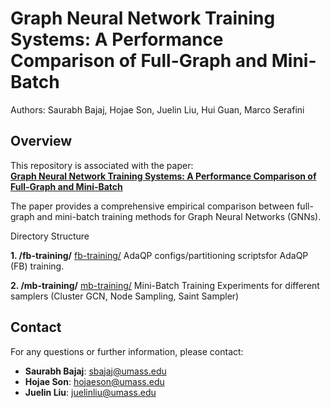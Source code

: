 
# Graph Neural Network Training Systems: A Performance Comparison of Full-Graph and Mini-Batch

Authors: Saurabh Bajaj, Hojae Son, Juelin Liu, Hui Guan, Marco Serafini

## Overview

This repository is associated with the paper:  
[**Graph Neural Network Training Systems: A Performance Comparison of Full-Graph and Mini-Batch**](https://arxiv.org/abs/2406.00552)

The paper provides a comprehensive empirical comparison between full-graph and mini-batch training methods for Graph Neural Networks (GNNs).

Directory Structure

**1. /fb-training/** [fb-training/](fb-training/)
AdaQP configs/partitioning scriptsfor AdaQP (FB) training.

**2. /mb-training/** [mb-training/](mb-training/)
Mini-Batch Training Experiments for different samplers (Cluster GCN, Node Sampling, Saint Sampler)


## Contact

For any questions or further information, please contact:

- **Saurabh Bajaj**: sbajaj@umass.edu  
- **Hojae Son**: hojaeson@umass.edu  
- **Juelin Liu**: juelinliu@umass.edu  
